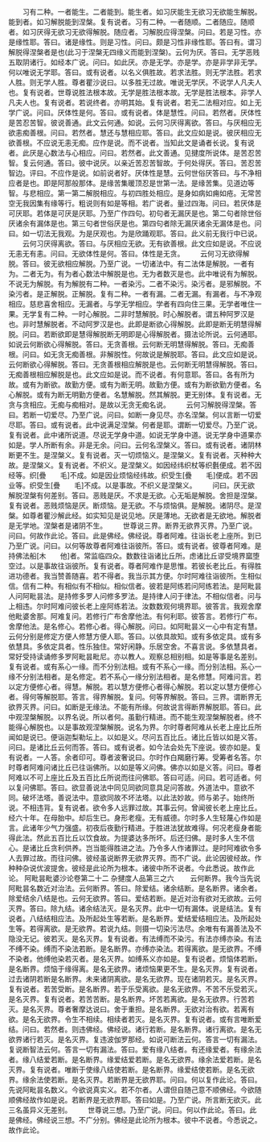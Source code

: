 <!-- { "loadSidebar": true } -->
　　习有二种。一者能生。二者能到。能生者。如习厌能生无欲习无欲能生解脱。能到者。如习解脱能到涅槃。复有说者。习有二种。一者随顺。二者随应。随顺者。如习厌得无欲习无欲得解脱。随应者。习解脱应得涅槃。问曰。若是习性。亦是缘性耶。答曰。诸是缘性。则是习性。问曰。颇是习性非缘性耶。答曰有。谓习解脱得涅槃者是也(此习于涅槃无四缘义而能到涅槃)。云何为厌。答曰。无学恶贱五取阴诸行。如经本广说。问曰。如此厌。亦是无学。亦是学。亦是非学非无学。何以唯说无学耶。答曰。或有说者。以名义俱胜故。若求法胜。则无学法胜。若求人胜。则无学人胜。尊者瞿沙说曰。以多胜无过故。唯说无学厌。不说学人凡夫人也。复有说者。世尊说胜法根本故。无学是胜法根本故。无学是胜法根本。非学人凡夫人也。复有说者。若说终者。亦明其始。复有说者。若无二法相对应。如上无学广说。问曰。厌体性是何。答曰。或有说者。体是慧性。问曰。若然者。厌体性是苦忍苦智。彼说善通。此文云何通。如说。云何习厌得离欲。答曰。与厌相应无欲恚痴善根。问曰。若然者。慧还与慧相应耶。答曰。此文应如是说。彼厌相应无欲善根。不应说无恚无痴。应作是说。而不说者。当知此文是诵者长说。复有说者。此厌是心数法与心相应。问曰。若然者。此文善通。见揵度所说体。是苦忍苦智。复云何通。答曰。彼中说厌。以亲近苦忍苦智故。于何处得厌。答曰。苦忍苦智边。评曰。不应作是说。如前说者好。厌体性是慧。云何世俗厌答曰。与不净相应者是也。即是阿那般那体。是缘苦集暖顶忍是世第一法。是缘苦集。见道边等智。与悲相应。第一第二解脱相应。与初四胜处相应。是身如病如痈如疮。无常苦空无我因集有缘等行。粗说则有如是等相。若广说者。量过四海。问曰。若厌体是可厌耶。若体是可厌是厌耶。乃至广作四句。初句者无漏厌是也。第二句者除世俗厌诸余有漏体是也。第三句者世俗厌是也。第四句者除无漏厌诸余无漏体是也。问曰。如一切法无我观。为是厌观也。为是欣踊观耶。答曰。此义前无我行中已说。
　　云何习厌得离欲。答曰。与厌相应无欲。无有欲善根。此文应如是说。不应说无恚无有恚。问曰。无欲体性是何。答曰。体性是无贪。
　　云何习无欲得解脱。答曰。彼无欲相应解脱。乃至广说。一切诸法中。有二法体是解脱。一者有为。二者无为。有为者心数法中解脱是也。无为者数灭是也。此中唯说有为解脱。不说无为解脱。有为解脱有二种。一者染污。二者不染污。染污者。是邪解脱。不染污者。是正解脱。正解脱。复有二种。一者有漏。二者无漏。有漏者。与不净观相应。慈悲喜舍相应。无漏者。与学无学相应。学者有四向住三果。无学者唯住一果。无学复有二种。一时心解脱。二非时慧解脱。时心解脱者。谓五种阿罗汉是也。非时慧解脱者。不动阿罗汉是也。此即是断欲心得解脱。此即是断无明慧得解脱。问曰。若断欲即是慧得解脱断无明即是心得解脱者。摄法论所说。云何通耶。如说云何断欲心得解脱。答曰。无贪善根。云何断无明慧得解脱。答曰。无痴善根。问曰。如无贪无痴善根。非解脱性。何故说是解脱耶。答曰。此文应如是说。云何断欲心得解脱。答曰。无贪善根相应解脱是也。云何断无明慧得解脱。答曰。无痴善根相应解脱是也。此文应如是说。而不说者。有何意耶。答曰。各有所为故。或有为断欲。故勤方便。或有为断无明。故勤方便。或有为断欲勤方便者。名心解脱。或有为断无明勤方便者。名慧解脱。然其解脱。更无别体。复有说者。无贪与贪相应。无痴与痴相对。是故以无贪无痴名说。
　　云何习解脱得涅槃。答曰。若断一切爱尽。乃至广说。问曰。如断一身见尽。亦名涅槃。何以言断一切爱尽耶。答曰。或有说者。此中说满足涅槃。何者是耶。谓断一切爱尽。乃至广说。复有说者。此中诸所说道。尽说无学身中道。如说无学身中道。说无学身中道果亦如是。学人所断有余。非是无余。问曰。云何名涅槃义。答曰。或有说者。诸阴林断更不生。是涅槃义。复有说者。灭一切烦恼义。是涅槃义。复有说者。灭种种大故。是涅槃义。复有说者。不织义。是涅槃义。如因经纬织杖等织氎便成。若不因经等。织[疊　　毛]不成。如是因业烦恼经纬故。织受生[疊　　毛]便成。若不因业等。织受生[疊　　毛]不成。以是事故。不织义是涅槃义。
　　问曰。厌无欲解脱涅槃有何差别。答曰。恶贱是厌。不求是无欲。心无垢是解脱。舍担是涅槃。复有说者。恶贱烦恼是厌。断烦恼。是无欲。不与烦恼俱。是解脱。诸阴尽。是涅槃。如尊者瞿沙解此经。如实知见是说见地。厌是薄地。无欲者是无欲地。解脱者是无学地。涅槃者是诸阴不生。
　　世尊说三界。断界无欲界灭界。乃至广说。问曰。何故作此论。答曰。此是佛经。佛经说。尊者阿难。往诣长老上座所。到已乃至广说。问曰。以何等故尊者阿难往诣彼所。答曰。或有说者。彼尊者阿难。是持佛法船[木　　他]者。常监临四众。数数往诣诸比丘所。虑诸比丘谬受境界窳堕空过。以是事故往诣彼所。复有说者。尊者阿难作是思惟。若彼长老比丘。有得胜进功德者。我当赞善随喜。若不得者。我当示其方便。尔时阿难往诣彼所。生相似信。信有二种。有相似有不相似。相似信者。彼若是阿练若问阿练若法。是阿毗昙人问阿毗昙法。是持修多罗人问修多罗法。是持律人问于律法。不相似信者。问与上相违。尔时阿难问彼长老上座阿练若法。汝数数观何境界耶。彼答言。我观舍摩他毗婆舍那。阿难复问。若修行广布舍摩他法。有何利耶。彼答言。若修行广布。舍摩他法。是名修心。若修心者。得心解脱。问曰。如阿毗昙义一心中有定有慧。云何分别是修定方便人修慧方便人耶。答曰。以依具故知。或有多依定具。或有多依慧具。多依定具者。性乐独住。常好闲静。乐居空舍。不喜言说。多依慧具者。常好受持读诵修多罗阿毗昙毗尼。亦以教人。观察总相别相。如是等事是名差别。复有说者。或有系心一缘。而不分别法相。或有不系心一缘。而分别法相。系心一缘不分别法相者。是名修定。若不系心一缘分别法相者。是名修慧。阿难问言。若以定方便修心者。得慧。解脱。若以慧方便修心者得心解脱。若以定以慧方便修心者。得何等解脱耶。答言。得界解脱。复问。何等界解脱。答曰。三界。谓断界无欲界灭界。问曰。如断是无缘法。不能有所缘。何故说言得断界解脱耶。答曰。此中观涅槃解脱。以界名说。所以者何。虽勤行精进。而不能生观涅槃解脱者。终不能得心解脱也。以是事故观涅槃解脱。说名为界。尔时尊者阿难从长老上座比丘所闻如是说已。便诣迦梨勒坛上。以如是义。尽问五百比丘。诸比丘皆以如是义答。问曰。是诸比丘云何而答。答曰。或有说者。如今法会处先下座说。彼亦如是。复有说者。一人答。余者印可。尊者波奢说曰。尔时作白羯磨行筹。受筹者名答。尔时尊者阿难问诸比丘已往诣佛所。以如是等义问佛。佛亦以如是义答。问曰。尊者阿难以不可上座比丘及五百比丘所说而往问佛耶。答曰可适。问曰。若可适者。何以复问佛耶。答曰。欲显善说法中同见同欲同意具足问答故。外道法中。意欲不同。破坏法塔。善说法中。意欲同故不坏法塔。以此法妙故。师与弟子。始终所说。不相违背。复有说者。欲令多人远罪过故。其事云何。曾闻彼长老上座比丘。经六十年。在母胎中。却后生已。身形老瘦。无有威德。尔时多人生轻蔑心作如是言。此诸年少气力强盛。初夜后夜勤行精进。于胜进法犹故难得。何况老瘦身者能得此法。然此五百比丘以饮食故。为提婆达多所坏。后还归佛。是时多人生不信心。是诸比丘贪利供养。岂当能得胜进之法。乃令多人作诸罪过。是时阿难欲令多人去罪过故。而往问佛。彼经虽说断界无欲界灭界。而不广说。此论因彼经故。作种种杂说优波提舍。彼经是此论所为根本。诸彼中所不说者。今此悉说。故作此论。
阿毗昙毗婆沙论卷第二十二
杂揵度人品第三之六
　　云何断界。我今当先说阿毗昙名数近对治法。云何断界。答曰。除爱结。诸余结断。是名断界。诸余者。除爱结余八结是也。云何无欲界。答曰。爱结若断。是近对治有欲对无欲故。云何灭界。答曰。除九结。诸余结法灭。是名灭界。此中一切有漏体。说是结法。复有说者。八结结相应法。及所起处生等若断。是名断界。爱结爱结相应法。及所起处生等。若得离欲。是无欲界。若说九结。则摄一切染污法尽。余唯有有漏善法及不隐没无记。彼若灭。是名灭界。复有说者。有法缚而不染污。有法亦缚亦染。有法不缚不染。缚而不染法若断。是名断界。亦缚亦染法。若得离欲。是无欲界。不缚不染者。他缚他染若灭者。是名灭界。如缚系义亦如是。复有说者。烦恼体若断。是名断界。烦恼于缘得离。是名无欲界。诸烦恼果更不生。是名灭界。复有说者。过去诸阴若断是名断界。未来诸阴离欲。是名无欲界。现在诸阴若灭。是名灭界。复有说者。若苦受断。是名断界。若于乐受离欲。是名无欲界。不苦不乐受若灭。是名灭界。复有说者。若苦苦断。是名断界。坏苦若离欲。是名无欲界。行苦若灭。是名灭界。尊者奢摩达说曰。舍于重担。是名断界。无欲对治有欲。若离有欲。是名无欲界。令生不相续。相续者若灭。是名灭界。复有说者。或有言唯断爱结。问曰。若然者。则违佛经。佛经说。诸行若断。是名断界。诸行离欲。是名无欲界诸行若灭。是名灭界。复违波伽罗那经。如说可断法云何。答言一切有漏法。复说断智法云何。答言一切有漏法。答曰。爱有缘八结者。有还缘爱者。有缘余法者。缘八结爱若断。是名断界。缘爱结爱若断。是名无欲界。缘余法爱若断。是名灭界。复有说者。唯断于使缘八结使若断。是名断界。缘爱结使若断。是名无欲界。缘余法使若断。是名灭界。若断界是无欲界耶。问曰。何以复作此论。答曰。先说阿毗昙名数义。今欲说真实义。若不尔者。人谓但自随己意不顺佛经。今欲随顺佛经故作如是说。若断界是无欲界耶。答曰如是。乃至广说。所言断无欲灭。此三名虽异义无差别。
　　世尊说三想。乃至广说。问曰。何以作此论。答曰。此是佛经。佛经说三想。不广分别。佛经是此论所为根本。彼中不说者。今悉说之。故作此论。
